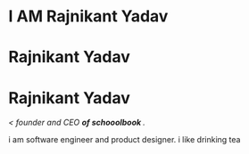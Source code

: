 <!DOCTYPE html>
<html>
  <head>
    <meta charset="utf-8">
    <title> i am commitied to web development </title>
    </head>
  <body>
    </html>
 
 <h1> I AM Rajnikant Yadav<h1>
  <!DOCTYPE  html>
<html>
  <head>
    <meta charset="utf-8">
    <title> Rajnikant personal website </title>
    </head>
  <body>
<h1> Rajnikant Yadav </h1>
    </body>
    </html>
    
<!DOCTYPE html>
<html>

<head>
  <meta charset="utf-8">
  <title> Rajnikant personal website </title>
</head>

<body>
  <h1> Rajnikant Yadav </h1>
  <p><em> < founder and CEO <strong> of schooolbook </strong>.</em></p>
  <p> i am software engineer and product designer. i like drinking tea </p>
</body>

</html>

    
  

